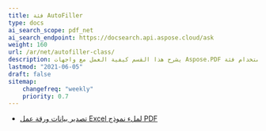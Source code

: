 ```yaml
---
title: فئة AutoFiller
type: docs
ai_search_scope: pdf_net
ai_search_endpoint: https://docsearch.api.aspose.cloud/ask
weight: 160
url: /ar/net/autofiller-class/
description: يشرح هذا القسم كيفية العمل مع واجهات Aspose.PDF باستخدام فئة AutoFiller.
lastmod: "2021-06-05"
draft: false
sitemap:
    changefreq: "weekly"
    priority: 0.7
---
```

- [تصدير بيانات ورقة عمل Excel لملء نموذج PDF](/pdf/ar/net/export-excel-worksheet-data-to-fill-pdf-form/)
